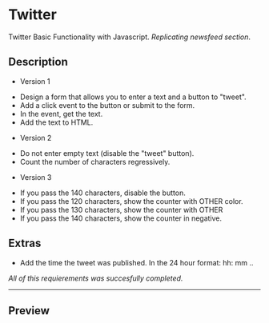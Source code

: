 # Twitter

Twitter Basic Functionality with Javascript. _Replicating newsfeed section_.

## Description

* Version 1
- Design a form that allows you to enter a text and a button to "tweet".
- Add a click event to the button or submit to the form.
- In the event, get the text.
- Add the text to HTML. 

* Version 2

- Do not enter empty text (disable the "tweet" button).
- Count the number of characters regressively.

* Version 3

- If you pass the 140 characters, disable the button.
- If you pass the 120 characters, show the counter with OTHER color.
- If you pass the 130 characters, show the counter with OTHER
- If you pass the 140 characters, show the counter in negative. 

## Extras

- Add the time the tweet was published. In the 24 hour format: hh: mm ..

_All of this requierements was succesfully completed._

***

## Preview